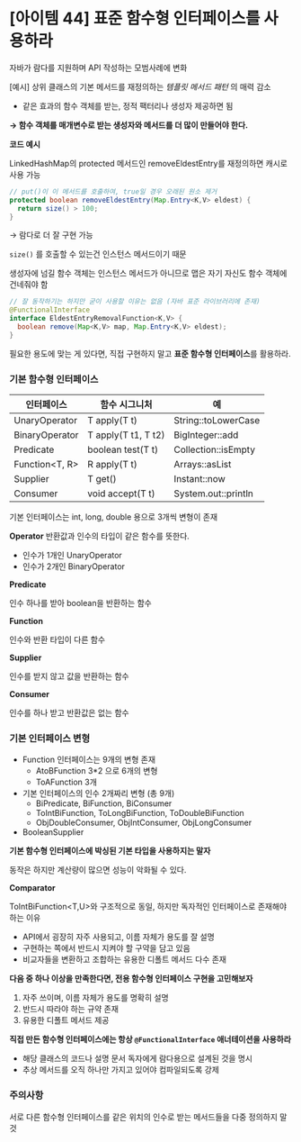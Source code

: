# [아이템 44] 표준 함수형 인터페이스를 사용하라

자바가 람다를 지원하며 API 작성하는 모범사례에 변화

[예시] 상위 클래스의 기본 메서드를 재정의하는 *템플릿 메서드 패턴* 의 매력 감소

- 같은 효과의 함수 객체를 받는, 정적 팩터리나 생성자 제공하면 됨

**→ 함수 객체를 매개변수로 받는 생성자와 메서드를 더 많이 만들어야 한다.**

**코드 예시**

LinkedHashMap의 protected 메서드인 removeEldestEntry를 재정의하면 캐시로 사용 가능

```java
// put()이 이 메서드를 호출하여, true일 경우 오래된 원소 제거
protected boolean removeEldestEntry(Map.Entry<K,V> eldest) {
  return size() > 100;
}
```

→ 람다로 더 잘 구현 가능

`size()` 를 호출할 수 있는건 인스턴스 메서드이기 때문

생성자에 넘길 함수 객체는 인스턴스 메서드가 아니므로 맵은 자기 자신도 함수 객체에 건네줘야 함

```java
// 잘 동작하기는 하지만 굳이 사용할 이유는 없음 (자바 표준 라이브러리에 존재)
@FunctionalInterface
interface EldestEntryRemovalFunction<K,V> {
  boolean remove(Map<K,V> map, Map.Entry<K,V> eldest);
}
```

필요한 용도에 맞는 게 있다면, 직접 구현하지 말고 **표준 함수형 인터페이스**를 활용하라.

### 기본 함수형 인터페이스

| 인터페이스 | 함수 시그니처 | 예 |
| --- | --- | --- |
| UnaryOperator<T> | T apply(T t) | String::toLowerCase |
| BinaryOperator<T> | T apply(T t1, T t2) | BigInteger::add |
| Predicate<T> | boolean test(T t) | Collection::isEmpty |
| Function<T, R> | R apply(T t) | Arrays::asList |
| Supplier<T> | T get() | Instant::now |
| Consumer<T> | void accept(T t) | System.out::println |

기본 인터페이스는 int, long, double 용으로 3개씩 변형이 존재

**Operator**
반환값과 인수의 타입이 같은 함수를 뜻한다.

- 인수가 1개인 UnaryOperator
- 인수가 2개인 BinaryOperator

**Predicate**

인수 하나를 받아 boolean을 반환하는 함수

**Function**

인수와 반환 타입이 다른 함수

**Supplier**

인수를 받지 않고 값을 반환하는 함수

**Consumer**

인수를 하나 받고 반환값은 없는 함수

### 기본 인터페이스 변형

- Function 인터페이스는 9개의 변형 존재
    - AtoBFunction 3*2 으로 6개의 변형
    - ToAFunction 3개
- 기본 인터페이스의 인수 2개짜리 변형 (총 9개)
    - BiPredicate, BiFunction, BiConsumer
    - ToIntBiFunction, ToLongBiFunction, ToDoubleBiFunction
    - ObjDoubleConsumer, ObjIntConsumer, ObjLongConsumer
- BooleanSupplier

**기본 함수형 인터페이스에 박싱된 기본 타입을 사용하지는 말자**

동작은 하지만 계산량이 많으면 성능이 악화될 수 있다.

**Comparator**

ToIntBiFunction<T,U>와 구조적으로 동일, 하지만 독자적인 인터페이스로 존재해야 하는 이유

- API에서 굉장히 자주 사용되고, 이름 자체가 용도를 잘 설명
- 구현하는 쪽에서 반드시 지켜야 할 구약을 담고 있음
- 비교자들을 변환하고 조합하는 유용한 디폴트 메서드 다수 존재

**다음 중 하나 이상을 만족한다면, 전용 함수형 인터페이스 구현을 고민해보자**

1. 자주 쓰이며, 이름 자체가 용도를 명확히 설명
2. 반드시 따라야 하는 규약 존재
3. 유용한 디폴트 메서드 제공

**직접 만든 함수형 인터페이스에는 항상 `@FunctionalInterface` 애너테이션을 사용하라**

- 해당 클래스의 코드나 설명 문서 독자에게 람다용으로 설계된 것을 명시
- 추상 메서드를 오직 하나만 가지고 있어야 컴파일되도록 강제

### 주의사항

서로 다른 함수형 인터페이스를 같은 위치의 인수로 받는 메서드들을 다중 정의하지 말것